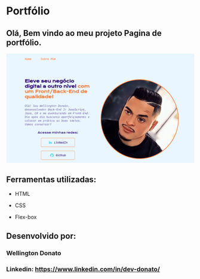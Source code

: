 # Portfólio 

## Olá, Bem vindo ao meu projeto Pagina de portfólio.

![image](https://github.com/donatowr/Portif-lio_Alura/blob/main/assets/Captura%20de%20tela%20de%202024-01-21%2018-24-18.png)

## Ferramentas utilizadas:

* HTML

* CSS

* Flex-box

## Desenvolvido por:

### Wellington Donato

### Linkedin: https://www.linkedin.com/in/dev-donato/
